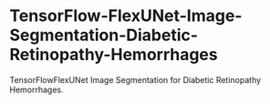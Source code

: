 # TensorFlow-FlexUNet-Image-Segmentation-Diabetic-Retinopathy-Hemorrhages
TensorFlowFlexUNet Image Segmentation for Diabetic Retinopathy Hemorrhages.
